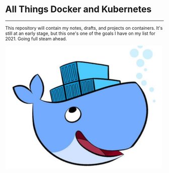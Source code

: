 
# All Things Docker and Kubernetes #
____________________________________________

This repository will contain my notes, drafts, and projects on containers.
It's still at an early stage, but this one's one of the goals I have on my list for 2021.
Going full steam ahead.

<img src="Images/docker-6.jpg" width=500>